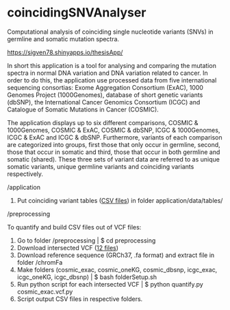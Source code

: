 # coincidingSNVAnalyser

Computational analysis of coinciding single nucleotide variants (SNVs) in germline and somatic mutation spectra.

https://sigven78.shinyapps.io/thesisApp/

In short this application is a tool for analysing and comparing the mutation spectra in normal DNA variation and DNA variation related to cancer. In order to do this, the application use processed data from five international sequencing consortias: Exome Aggregation Consortium (ExAC), 1000 Genomes Project (1000Genomes), database of short genetic variants (dbSNP), the International Cancer Genomics Consortium (ICGC) and Catalogue of Somatic Mutations in Cancer (COSMIC).

The application displays up to six different comparisons, COSMIC & 1000Genomes, COSMIC & ExAC, COSMIC & dbSNP, ICGC & 1000Genomes, ICGC & ExAC and ICGC & dbSNP. Furthermore, variants of each comparison are categorized into groups, first those that only occur in germline, second, those that occur in somatic and third, those that occur in both germline and somatic (shared). These three sets of variant data are referred to as unique somatic variants, unique germline variants and coinciding variants respectively.


/application

1. Put coinciding variant tables ([CSV files](https://drive.google.com/drive/folders/0B6GfJ6vekOM9QnJSRFVDVmZyODA?usp=sharing)) in folder application/data/tables/

/preprocessing

To quantify and build CSV files out of VCF files:
1. Go to folder /preprocessing | $ cd preprocessing
2. Download intersected VCF ([12 files](https://drive.google.com/drive/folders/0B6GfJ6vekOM9SVU4TlJvbzRQYms?usp=sharing))  
3. Download reference sequence (GRCh37, .fa format) and extract file in folder /chromFa  
4. Make folders (cosmic_exac, cosmic_oneKG, cosmic_dbsnp, icgc_exac, icgc_oneKG, icgc_dbsnp) | $ bash folderSetup.sh
5. Run python script for each intersected VCF | $ python quantify.py cosmic_exac.vcf.py 
6. Script output CSV files in respective folders.





